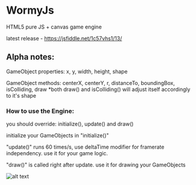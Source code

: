 # WormyJs
HTML5 pure JS + canvas game engine

latest release - https://jsfiddle.net/1c57vhs1/13/

## Alpha notes:
GameObject properties: x, y, width, height, shape

GameObject methods: centerX, centerY, r, distanceTo, boundingBox, isColliding, draw
*both draw() and isColliding() will adjust itself accordingly to it's shape

### How to use the Engine:

you should override: initialize(), update() and draw()

initialize your GameObjects in "initialize()"

"update()" runs 60 times/s, use deltaTime modifier for framerate independency. use it for your game logic.

"draw()" is called right after update. use it for drawing your GameObjects




![alt text](http://i.imgur.com/59i0K7E.png?1 "preview")
